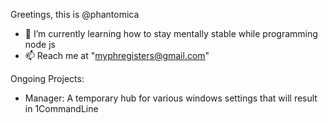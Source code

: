 Greetings, this is @phantomica

- 🌱 I’m currently learning how to stay mentally stable while programming node js
- 📫 Reach me at "myphregisters@gmail.com"

Ongoing Projects:
- Manager: A temporary hub for various windows settings that will result in 1CommandLine

<!---
phantomica/phantomica is a ✨ special ✨ repository because its `README.md` (this file) appears on your GitHub profile.
You can click the Preview link to take a look at your changes.
--->
